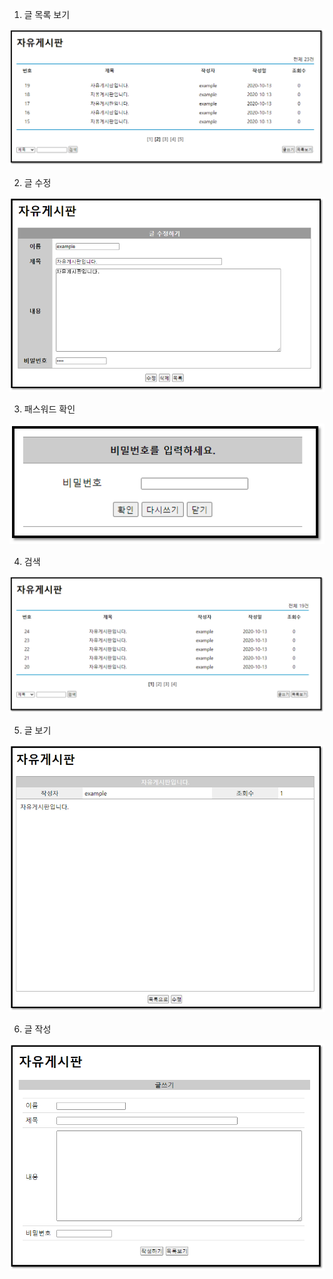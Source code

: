 1. 글 목록 보기

![ex_screenshot](./img/freeboard_list.PNG)



2. 글 수정

![ex_screenshot](./img/freeboard_modify.PNG)



3. 패스워드 확인

![ex_screenshot](./img/freeboard_passwd_form.PNG)



4. 검색

![ex_screenshot](./img/freeboard_search.PNG)

   

5. 글 보기

![ex_screenshot](./img/freeboard_view.PNG)



6. 글 작성 

![ex_screenshot](./img/freeboard_write.PNG)

